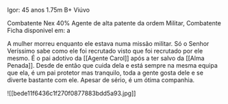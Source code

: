 Igor:
	45 anos
	1.75m
	B+
	Viúvo

Combatente Nex 40%
Agente de alta patente da ordem
	Militar, Combatente
	Ficha disponivel em:
		a

A mulher morreu enquanto ele estava numa missão militar. Só o Senhor Veríssimo sabe como ele foi recrutado visto que foi recrutado por ele mesmo.
É o pai adotivo da [[Agente Carol]] após a ter salvo da [[Alma Penada]]. Desde de então que cuida dela e está sempre na mesma equipa que ela, é um pai protetor mas tranquilo, toda a gente gosta dele e se diverte bastante com ele. Apesar de sério, é um ótima companhia.

![[bede11f6436c1f270f0877883bdd5a93.jpg]]
